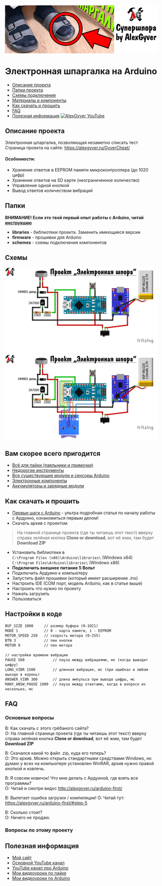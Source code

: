 ![PROJECT_PHOTO](https://github.com/AlexGyver/GyverCheat/blob/master/proj_img.jpg)
# Электронная шпаргалка на Arduino
* [Описание проекта](#chapter-0)
* [Папки проекта](#chapter-1)
* [Схемы подключения](#chapter-2)
* [Материалы и компоненты](#chapter-3)
* [Как скачать и прошить](#chapter-4)
* [FAQ](#chapter-5)
* [Полезная информация](#chapter-6)
[![AlexGyver YouTube](http://alexgyver.ru/git_banner.jpg)](https://www.youtube.com/channel/UCgtAOyEQdAyjvm9ATCi_Aig?sub_confirmation=1)

<a id="chapter-0"></a>
## Описание проекта
Электронная шпаргалка, позволяющая незаметно списать тест  
Страница проекта на сайте: https://alexgyver.ru/GyverCheat/  
   
#### Особенности:
- Хранение ответов в EEPROM памяти микроконтроллера (до 1020 цифр)
- Хранение ответов на SD карте (неограниченное количество)
- Управление одной кнопкой
- Вывод ответов количеством вибраций

<a id="chapter-1"></a>
## Папки
**ВНИМАНИЕ! Если это твой первый опыт работы с Arduino, читай [инструкцию](#chapter-4)**
- **libraries** - библиотеки проекта. Заменить имеющиеся версии
- **firmware** - прошивки для Arduino
- **schemes** - схемы подключения компонентов

<a id="chapter-2"></a>
## Схемы
![SCHEME](https://github.com/AlexGyver/GyverCheat/blob/master/schemes/scheme1.jpg)
![SCHEME](https://github.com/AlexGyver/GyverCheat/blob/master/schemes/scheme3.jpg)

<a id="chapter-3"></a>
## Вам скорее всего пригодится
* [Всё для пайки (паяльники и примочки)](http://alexgyver.ru/all-for-soldering/)
* [Недорогие инструменты](http://alexgyver.ru/my_instruments/)
* [Все существующие модули и сенсоры Arduino](http://alexgyver.ru/arduino_shop/)
* [Электронные компоненты](http://alexgyver.ru/electronics/)
* [Аккумуляторы и зарядные модули](http://alexgyver.ru/18650/)

<a id="chapter-4"></a>
## Как скачать и прошить
* [Первые шаги с Arduino](http://alexgyver.ru/arduino-first/) - ультра подробная статья по началу работы с Ардуино, ознакомиться первым делом!
* Скачать архив с проектом
> На главной странице проекта (где ты читаешь этот текст) вверху справа зелёная кнопка **Clone or download**, вот её жми, там будет **Download ZIP**
* Установить библиотеки в  
`C:\Program Files (x86)\Arduino\libraries\` (Windows x64)  
`C:\Program Files\Arduino\libraries\` (Windows x86)
* **Подключить внешнее питание 5 Вольт**
* Подключить Ардуино к компьютеру
* Запустить файл прошивки (который имеет расширение .ino)
* Настроить IDE (COM порт, модель Arduino, как в статье выше)
* Настроить что нужно по проекту
* Нажать загрузить
* Пользоваться  

## Настройки в коде
    BUF_SIZE 1000	  // размер буфера (0-1021)
    MODE 1            // 0 - карта памяти, 1 - EEPROM
    MOTOR_SPEED 250   // скорость мотора (0-255)
    BTN 3             // пин кнопки
    MOTOR 9           // пин мотора

    // настройки времени вибрации
    PAUSE 500             // пауза между вибрациями, мс (когда выводит цифру)
    LONG_VIBR 1500        // длинная вибрация, мс (при ошибках и любом выходе в корень)
    ANSWER_VIBR 300       // длина импульса при выводе цифры, мс
    MANY_ANSW_PAUSE 1000  // пауза между ответами, когда в вопросе их несколько, мс
	
<a id="chapter-5"></a>
## FAQ
### Основные вопросы
В: Как скачать с этого грёбаного сайта?  
О: На главной странице проекта (где ты читаешь этот текст) вверху справа зелёная кнопка **Clone or download**, вот её жми, там будет **Download ZIP**

В: Скачался какой то файл .zip, куда его теперь?  
О: Это архив. Можно открыть стандартными средствами Windows, но думаю у всех на компьютере установлен WinRAR, архив нужно правой кнопкой и извлечь.

В: Я совсем новичок! Что мне делать с Ардуиной, где взять все программы?  
О: Читай и смотри видос http://alexgyver.ru/arduino-first/

В: Вылетает ошибка загрузки / компиляции!
О: Читай тут: https://alexgyver.ru/arduino-first/#step-5

В: Сколько стоит?  
О: Ничего не продаю.

### Вопросы по этому проекту

<a id="chapter-6"></a>
## Полезная информация
* [Мой сайт](http://alexgyver.ru/)
* [Основной YouTube канал](https://www.youtube.com/channel/UCgtAOyEQdAyjvm9ATCi_Aig?sub_confirmation=1)
* [YouTube канал про Arduino](https://www.youtube.com/channel/UC4axiS76D784-ofoTdo5zOA?sub_confirmation=1)
* [Мои видеоуроки по пайке](https://www.youtube.com/playlist?list=PLOT_HeyBraBuMIwfSYu7kCKXxQGsUKcqR)
* [Мои видеоуроки по Arduino](http://alexgyver.ru/arduino_lessons/)
